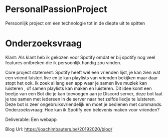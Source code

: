 # PersonalPassionProject

Persoonlijk project om een technologie tot in de diepte uit te spitten

# Onderzoeksvraag

Klant: Als klant heb ik gekozen voor Spotify omdat er bij spotify nog veel features ontbreken die ik persoonlijk handig zou vinden.

Core project statement: Spotify heeft wel een vrienden lijst, je kan zien wat een vriend luistert live en je kan playlists van vrienden bekijken maar daar stopt het ook. Ik zoek al lang een app waar je samen live muziek kan luisteren , of samen playlists kan maken en luisteren. Dit idee komt een beetje van een Bot die je kan toevoegen aan je Discord server, deze bot laat je toe samen met iedereen in de server naar het zelfde liedje te luisteren. Deze bot is zeer ongebruiksvriendelijk en moet je bedienen met commands. Onderzoeksvraag: Hoe kan ik Spotify een belevenis maken voor vrienden?

Deliverable: Een webapp

Blog Url: https://joachimbauters.be/20192020/blog/
